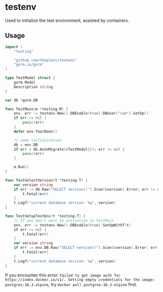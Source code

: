 # testenv
Used to initialize the test environment, assisted by containers.

## Usage

```go
import (
	"testing"

	"github.com/theplant/testenv"
	"gorm.io/gorm"
)

type TestModel struct {
	gorm.Model
	Description string
}

var db *gorm.DB

func TestMain(m *testing.M) {
	env, err := testenv.New().DBEnable(true).DBUser("sam").SetUp()
	if err != nil {
		panic(err)
	}
	defer env.TearDown()

	// some initialization
	db = env.DB
	if err = db.AutoMigrate(&TestModel{}); err != nil {
		panic(err)
	}

	m.Run()
}

func TestSelectVersion(t *testing.T) {
	var version string
	if err := db.Raw("SELECT version()").Scan(&version).Error; err != nil {
		t.Fatal(err)
	}
	t.Logf("current database version: %q", version)
}

func TestSetupTestEnv(t *testing.T) {
	// If you don't want to initialize in TestMain
	env, err := testenv.New().DBEnable(true).SetUpWithT(t)
	if err != nil {
		t.Fatal(err)
	}
	var version string
	if err := env.DB.Raw("SELECT version()").Scan(&version).Error; err != nil {
		t.Fatal(err)
	}
	t.Logf("current database version: %q", version)
}
```

If you encounter this error: `Failed to get image auth for https://index.docker.io/v1/. Setting empty credentials for the image: postgres:16.3-alpine`, try `docker pull postgres:16.3-alpine` first.